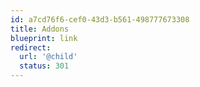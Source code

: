 ```yaml
---
id: a7cd76f6-cef0-43d3-b561-498777673308
title: Addons
blueprint: link
redirect:
  url: '@child'
  status: 301
---
```

